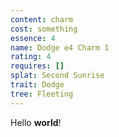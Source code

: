 ```yaml
---
content: charm
cost: something
essence: 4
name: Dodge e4 Charm 1
rating: 4
requires: []
splat: Second Sunrise
trait: Dodge
tree: Fleeting
---
```


Hello **world**!
